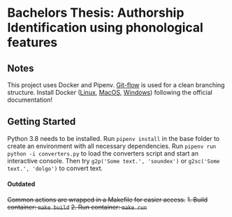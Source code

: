 # Bachelors Thesis: Authorship Identification using phonological features
## Notes
This project uses Docker and Pipenv. [Git-flow](https://danielkummer.github.io/git-flow-cheatsheet/) is used for a clean branching structure. Install Docker ([Linux](https://docs.docker.com/install/), [MacOS](https://docs.docker.com/docker-for-mac/install/), [Windows](https://docs.docker.com/docker-for-windows/install/)) following the official documentation!

## Getting Started
Python 3.8 needs to be installed.
Run `pipenv install` in the base folder to create an environment with all necessary dependencies.
Run `pipenv run python -i converters.py` to load the converters script and start an interactive console.
Then try `g2p('Some text.', 'soundex')` or `g2sc('Some text.', 'dolgo')` to convert text.

#### Outdated
~~Common actions are wrapped in a Makefile for easier access.~~
~~1. Build container: `make build`~~
~~2. Run container: `make run`~~
